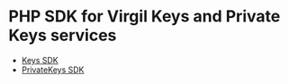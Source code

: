 PHP SDK for Virgil Keys and Private Keys services
============================================

* [Keys SDK](https://github.com/VirgilSecurity/virgil-php-keys/blob/master/docs/keys.md)
* [PrivateKeys SDK](https://github.com/VirgilSecurity/virgil-php-keys/blob/master/docs/private-keys.md)
